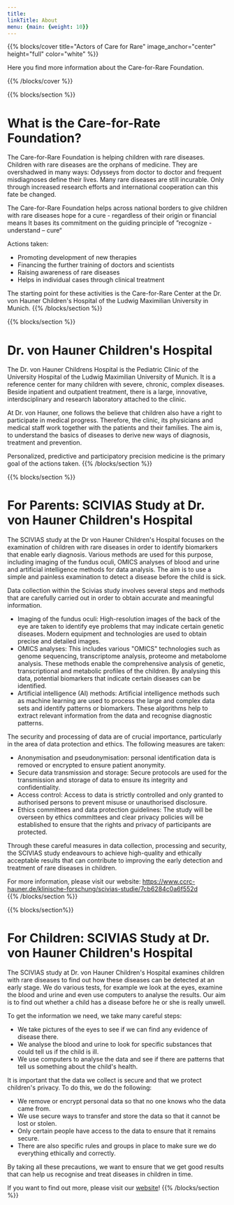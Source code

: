 ```yaml
---
title: 
linkTitle: About
menu: {main: {weight: 10}}
---
```

{{% blocks/cover title="Actors of Care for Rare" image_anchor="center" height="full" color="white"  %}}

Here you find more information about the Care-for-Rare Foundation.

{{% /blocks/cover %}}

{{% blocks/section %}}
# What is the Care-for-Rate Foundation?
The Care-for-Rare Foundation is helping children with rare diseases. Children with rare diseases are the orphans of medicine. They are overshadwed in many ways: Odysseys from doctor to doctor and frequent misdiagnoses define their lives. Many rare diseases are still incurable. Only through increased research efforts and international cooperation can this fate be changed. 

The Care-for-Rare Foundation helps across national borders to give children with rare diseases hope for a cure - regardless of their origin or financial means
It bases its commitment on the guiding principle of ”recognize - understand – cure“

Actions taken:
- Promoting development of new therapies
- Financing the further training of doctors and scientists
- Raising awareness of rare diseases
- Helps in individual cases through clinical treatment

The starting point for these activities is the Care-for-Rare Center at the Dr. von Hauner Children's Hospital of the Ludwig Maximilian University in Munich.
{{% /blocks/section %}}

{{% blocks/section %}}
# Dr. von Hauner Children's Hospital
The Dr. von Hauner Childrens Hospital is the Pediatric Clinic of the University Hospital of the Ludwig Maximilian University of Munich. It is a reference center for many children with severe, chronic, complex diseases. 
Beside inpatient and outpatient treatment, there is a large, innovative, interdsciplinary and research laboratory attached to the clinic.

At Dr. von Hauner, one follows the believe that children also have a right to participate in medical progress. Therefore, the clinic, its physicians and medical staff work together with the patients and their families. The aim is, to understand the basics of diseases to derive new ways of diagnosis, treatment and prevention.

Personalized, predictive and participatory precision medicine is the primary goal of the actions taken.
{{% /blocks/section %}}

{{% blocks/section %}}
# For Parents: SCIVIAS Study at Dr. von Hauner Children's Hospital
The SCIVIAS study at the Dr von Hauner Children's Hospital focuses on the examination of children with rare diseases in order to identify biomarkers that enable early diagnosis. 
Various methods are used for this purpose, including imaging of the fundus oculi, OMICS analyses of blood and urine and artificial intelligence methods for data analysis. The aim is to use a simple and painless examination to detect a disease before the child is sick.

Data collection within the Scivias study involves several steps and methods that are carefully carried out in order to obtain accurate and meaningful information.
- Imaging of the fundus oculi: High-resolution images of the back of the eye are taken to identify eye problems that may indicate certain genetic diseases. Modern equipment and technologies are used to obtain precise and detailed images.
- OMICS analyses: This includes various "OMICS" technologies such as genome sequencing, transcriptome analysis, proteome and metabolome analysis. These methods enable the comprehensive analysis of genetic, transcriptional and metabolic profiles of the children. By analysing this data, potential biomarkers that indicate certain diseases can be identified.
- Artificial intelligence (AI) methods: Artificial intelligence methods such as machine learning are used to process the large and complex data sets and identify patterns or biomarkers. These algorithms help to extract relevant information from the data and recognise diagnostic patterns.

The security and processing of data are of crucial importance, particularly in the area of data protection and ethics. The following measures are taken:
- Anonymisation and pseudonymisation: personal identification data is removed or encrypted to ensure patient anonymity.
- Secure data transmission and storage: Secure protocols are used for the transmission and storage of data to ensure its integrity and confidentiality.
- Access control: Access to data is strictly controlled and only granted to authorised persons to prevent misuse or unauthorised disclosure.
- Ethics committees and data protection guidelines: The study will be overseen by ethics committees and clear privacy policies will be established to ensure that the rights and privacy of participants are protected.
  
Through these careful measures in data collection, processing and security, the SCIVIAS study endeavours to achieve high-quality and ethically acceptable results that can contribute to improving the early detection and treatment of rare diseases in children.

For more information, please visit our website: 
https://www.ccrc-hauner.de/klinische-forschung/scivias-studie/7cb6284c0a6f552d  
{{% /blocks/section %}}

{{% blocks/section%}}
# For Children: SCIVIAS Study at Dr. von Hauner Children's Hospital

The SCIVIAS study at Dr. von Hauner Children's Hospital examines children with rare diseases to find out how these diseases can be detected at an early stage.
We do various tests, for example we look at the eyes, examine the blood and urine and even use computers to analyse the results.
Our aim is to find out whether a child has a disease before he or she is really unwell. 

To get the information we need, we take many careful steps:
- We take pictures of the eyes to see if we can find any evidence of disease there.
- We analyse the blood and urine to look for specific substances that could tell us if the child is ill.
- We use computers to analyse the data and see if there are patterns that tell us something about the child's health.

It is important that the data we collect is secure and that we protect children's privacy. To do this, we do the following:
- We remove or encrypt personal data so that no one knows who the data came from.
- We use secure ways to transfer and store the data so that it cannot be lost or stolen.
- Only certain people have access to the data to ensure that it remains secure.
- There are also specific rules and groups in place to make sure we do everything ethically and correctly.

By taking all these precautions, we want to ensure that we get good results that can help us recognise and treat diseases in children in time.

If you want to find out more, please visit our [website](https://www.ccrc-hauner.de/klinische-forschung/scivias-studie/7cb6284c0a6f552d)!
{{% /blocks/section %}}